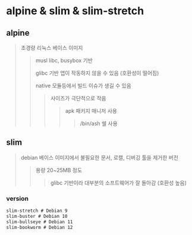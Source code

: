 # alpine & slim & slim-stretch

## alpine

> 초경량 리눅스 베이스 이미지
>
> > musl libc, busybox 기반
> >
> > glibc 기반 앱이 작동하지 않을 수 있음 (호환성이 떨어짐)
> >
> > native 모듈등에서 빌드 이슈가 생길 수 있음
> >
> > > 사이즈가 극단적으로 작음
> > >
> > > > apk 패키지 매니저 사용
> > > >
> > > > > /bin/ash 쉘 사용

## slim

> debian 베이스 이미지에서 불필요한 문서, 로캘, 디버깅 툴을 제거한 버전
>
> > 용량 20~25MB 정도
> >
> > > glibc 기반이라 대부분의 소프트웨어가 잘 돌아감 (호환성 높음)

### version

```txt
slim-stretch # Debian 9
slim-buster # Debian 10
slim-bullseye # Debian 11
slim-bookworm # Debian 12
```

